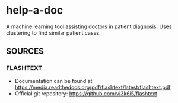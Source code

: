 # help-a-doc
A machine learning tool assisting doctors in patient diagnosis. Uses clustering to find similar patient cases.

## SOURCES
### FLASHTEXT
  - Documentation can be found at https://media.readthedocs.org/pdf/flashtext/latest/flashtext.pdf
  - Official git repository: https://github.com/vi3k6i5/flashtext
